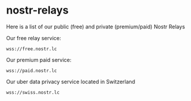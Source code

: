 # nostr-relays
Here is a list of our public (free) and private (premium/paid) Nostr Relays

Our free relay service:
```
wss://free.nostr.lc
```
Our premium paid service:
```
wss://paid.nostr.lc
```
Our uber data privacy service located in Switzerland
```
wss://swiss.nostr.lc
```
